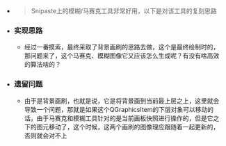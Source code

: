 - >Snipaste上的模糊/马赛克工具非常好用，以下是对该工具的复刻思路
- ### 实现思路
	- 经过一番摸索，最终采取了背景画刷的思路去做，这个是最终绘制时的，那问题来了，这个马赛克、模糊图像它又应该怎么生成呢？有没有啥高效的算法啥的？
- ### 遗留问题
	- 由于是背景画刷，也就是说，它是将背景画到当前最上层之上，这里就会导致一个问题，那就是如果这个QGraphicsItem的下层对象可以移动的话，由于马赛克和模糊工具针对的是当前画板快照进行操作的，但是它之下的图元移动了，这个时候，这两个画刷的图像理应跟随着一起更新的，否则就会对不上